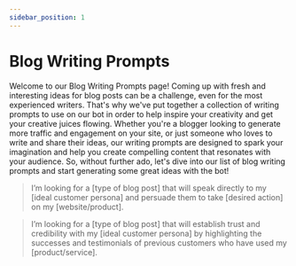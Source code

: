 ```yaml
---
sidebar_position: 1
---
```


# Blog Writing Prompts

Welcome to our Blog Writing Prompts page! Coming up with fresh and interesting ideas for blog posts can be a challenge, even for the most experienced writers. That's why we've put together a collection of writing prompts to use on our bot in order to help inspire your creativity and get your creative juices flowing. Whether you're a blogger looking to generate more traffic and engagement on your site, or just someone who loves to write and share their ideas, our writing prompts are designed to spark your imagination and help you create compelling content that resonates with your audience. So, without further ado, let's dive into our list of blog writing prompts and start generating some great ideas with the bot!


> I’m looking for a [type of blog post] that will speak directly to my [ideal customer persona] and persuade them to take [desired action] on my [website/product].

> I’m looking for a [type of blog post] that will establish trust and credibility with my [ideal customer persona] by highlighting the successes and testimonials of previous customers who have used my [product/service].

